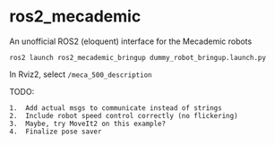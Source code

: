 # ros2_mecademic

An unofficial ROS2 (eloquent) interface for the Mecademic robots

`ros2 launch ros2_mecademic_bringup dummy_robot_bringup.launch.py`

In Rviz2, select `/meca_500_description`

<!-- Publish a command, `at` or `away`, on the `/meca_500_sp_to_interfacer`

See where the robot is on the `/meca_500_interfacer_to_sp` topic -->

TODO:

    1.  Add actual msgs to communicate instead of strings
    2.  Include robot speed control correctly (no flickering)
    3.  Maybe, try MoveIt2 on this example?
    4.  Finalize pose saver